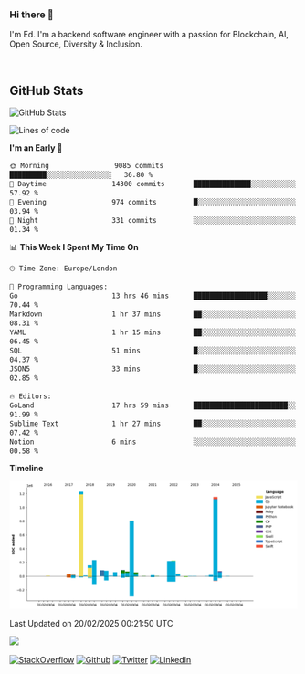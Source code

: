 ### Hi there 👋
 I'm Ed. I'm a backend software engineer with a passion for Blockchain, AI, Open Source, Diversity & Inclusion.

<br />

<h2>GitHub Stats</h2>
<p><img src="https://github-readme-stats.vercel.app/api?username=echarrod&amp;show_icons=true" alt="GitHub Stats"></p>

<!--START_SECTION:waka-->
![Lines of code](https://img.shields.io/badge/From%20Hello%20World%20I%27ve%20Written-4.7%20million%20lines%20of%20code-blue)

**I'm an Early 🐤** 

```text
🌞 Morning                9085 commits        █████████░░░░░░░░░░░░░░░░   36.80 % 
🌆 Daytime                14300 commits       ██████████████░░░░░░░░░░░   57.92 % 
🌃 Evening                974 commits         █░░░░░░░░░░░░░░░░░░░░░░░░   03.94 % 
🌙 Night                  331 commits         ░░░░░░░░░░░░░░░░░░░░░░░░░   01.34 % 
```


📊 **This Week I Spent My Time On** 

```text
🕑︎ Time Zone: Europe/London

💬 Programming Languages: 
Go                       13 hrs 46 mins      ██████████████████░░░░░░░   70.44 % 
Markdown                 1 hr 37 mins        ██░░░░░░░░░░░░░░░░░░░░░░░   08.31 % 
YAML                     1 hr 15 mins        ██░░░░░░░░░░░░░░░░░░░░░░░   06.45 % 
SQL                      51 mins             █░░░░░░░░░░░░░░░░░░░░░░░░   04.37 % 
JSON5                    33 mins             █░░░░░░░░░░░░░░░░░░░░░░░░   02.85 % 

🔥 Editors: 
GoLand                   17 hrs 59 mins      ███████████████████████░░   91.99 % 
Sublime Text             1 hr 27 mins        ██░░░░░░░░░░░░░░░░░░░░░░░   07.42 % 
Notion                   6 mins              ░░░░░░░░░░░░░░░░░░░░░░░░░   00.58 % 
```

**Timeline**

![Lines of Code chart](https://raw.githubusercontent.com/echarrod/echarrod/main/assets/bar_graph.png)


 Last Updated on 20/02/2025 00:21:50 UTC
<!--END_SECTION:waka-->

![](https://komarev.com/ghpvc/?username=echarrod)

<p>
<a href="https://stackoverflow.com/users/1014632/ech" target="_blank"><img alt="StackOverflow" src="https://img.shields.io/badge/-Stackoverflow-FE7A16?style=for-the-badge&logo=stack-overflow&logoColor=white" /></a> 
<a href="https://github.com/echarrod" target="_blank"><img alt="Github" src="https://img.shields.io/badge/GitHub-%2312100E.svg?&style=for-the-badge&logo=Github&logoColor=white" /></a> 
<a href="https://twitter.com/e_harrod" target="_blank"><img alt="Twitter" src="https://img.shields.io/badge/twitter-%231DA1F2.svg?&style=for-the-badge&logo=twitter&logoColor=white" /></a> 
<a href="https://www.linkedin.com/in/ed-harrod" target="_blank"><img alt="LinkedIn" src="https://img.shields.io/badge/linkedin-%230077B5.svg?&style=for-the-badge&logo=linkedin&logoColor=white" /></a>
